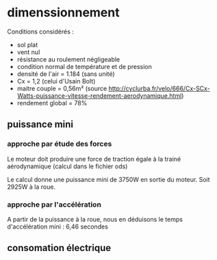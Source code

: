 # dimenssionnement

Conditions considérés :
- sol plat
- vent nul
- résistance au roulement négligeable
- condition normal de température et de pression
- densité de l'air = 1.184 (sans unité)
- Cx = 1,2 (celui d'Usain Bolt)
- maitre couple = 0,56m² (source http://cyclurba.fr/velo/666/Cx-SCx-Watts-puissance-vitesse-rendement-aerodynamique.html)
- rendement global = 78%

## puissance mini

### approche par étude des forces

Le moteur doit produire une force de traction égale à la trainé aérodynamique (calcul dans le fichier ods)

Le calcul donne une puissance mini de 3750W en sortie du moteur. Soit 2925W à la roue.

### approche par l'accélération

A partir de la puissance à la roue, nous en déduisons le temps d'accélération mini : 6,46 secondes

## consomation électrique




